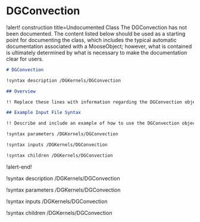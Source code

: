 # DGConvection

!alert! construction title=Undocumented Class
The DGConvection has not been documented. The content listed below should be used as a starting point for
documenting the class, which includes the typical automatic documentation associated with a
MooseObject; however, what is contained is ultimately determined by what is necessary to make the
documentation clear for users.

```markdown
# DGConvection

!syntax description /DGKernels/DGConvection

## Overview

!! Replace these lines with information regarding the DGConvection object.

## Example Input File Syntax

!! Describe and include an example of how to use the DGConvection object.

!syntax parameters /DGKernels/DGConvection

!syntax inputs /DGKernels/DGConvection

!syntax children /DGKernels/DGConvection
```
!alert-end!

!syntax description /DGKernels/DGConvection

!syntax parameters /DGKernels/DGConvection

!syntax inputs /DGKernels/DGConvection

!syntax children /DGKernels/DGConvection
